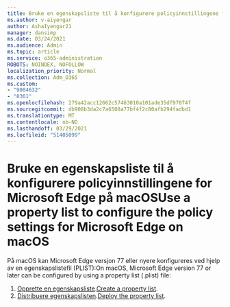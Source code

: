 ```yaml
---
title: Bruke en egenskapsliste til å konfigurere policyinnstillingene for Microsoft Edge på macOS
ms.author: v-aiyengar
author: AshaIyengar21
manager: dansimp
ms.date: 03/24/2021
ms.audience: Admin
ms.topic: article
ms.service: o365-administration
ROBOTS: NOINDEX, NOFOLLOW
localization_priority: Normal
ms.collection: Adm_O365
ms.custom:
- "9004632"
- "8361"
ms.openlocfilehash: 279a42acc12662c57463010a101ade35df97074f
ms.sourcegitcommit: db908b3da2c7a6508a77bf4f2c80afb294fadbd1
ms.translationtype: MT
ms.contentlocale: nb-NO
ms.lasthandoff: 03/29/2021
ms.locfileid: "51405099"
---
```

# <a name="use-a-property-list-to-configure-the-policy-settings-for-microsoft-edge-on-macos"></a><span data-ttu-id="bc08a-102">Bruke en egenskapsliste til å konfigurere policyinnstillingene for Microsoft Edge på macOS</span><span class="sxs-lookup"><span data-stu-id="bc08a-102">Use a property list to configure the policy settings for Microsoft Edge on macOS</span></span>

<span data-ttu-id="bc08a-103">På macOS kan Microsoft Edge versjon 77 eller nyere konfigureres ved hjelp av en egenskapslistefil (PLIST):</span><span class="sxs-lookup"><span data-stu-id="bc08a-103">On macOS, Microsoft Edge version 77 or later can be configured by using a property list (.plist) file:</span></span>

1. <span data-ttu-id="bc08a-104">[Opprette en egenskapsliste](https://go.microsoft.com/fwlink/?linkid=2134726).</span><span class="sxs-lookup"><span data-stu-id="bc08a-104">[Create a property list](https://go.microsoft.com/fwlink/?linkid=2134726).</span></span>
1. <span data-ttu-id="bc08a-105">[Distribuere egenskapslisten](https://go.microsoft.com/fwlink/?linkid=2134727).</span><span class="sxs-lookup"><span data-stu-id="bc08a-105">[Deploy the property list](https://go.microsoft.com/fwlink/?linkid=2134727).</span></span>

